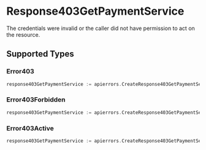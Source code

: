 # Response403GetPaymentService

The credentials were invalid or the caller did not have permission to act on the resource.


## Supported Types

### Error403

```go
response403GetPaymentService := apierrors.CreateResponse403GetPaymentServiceError403(components.Error403{/* values here */})
```

### Error403Forbidden

```go
response403GetPaymentService := apierrors.CreateResponse403GetPaymentServiceError403Forbidden(components.Error403Forbidden{/* values here */})
```

### Error403Active

```go
response403GetPaymentService := apierrors.CreateResponse403GetPaymentServiceError403Active(components.Error403Active{/* values here */})
```

